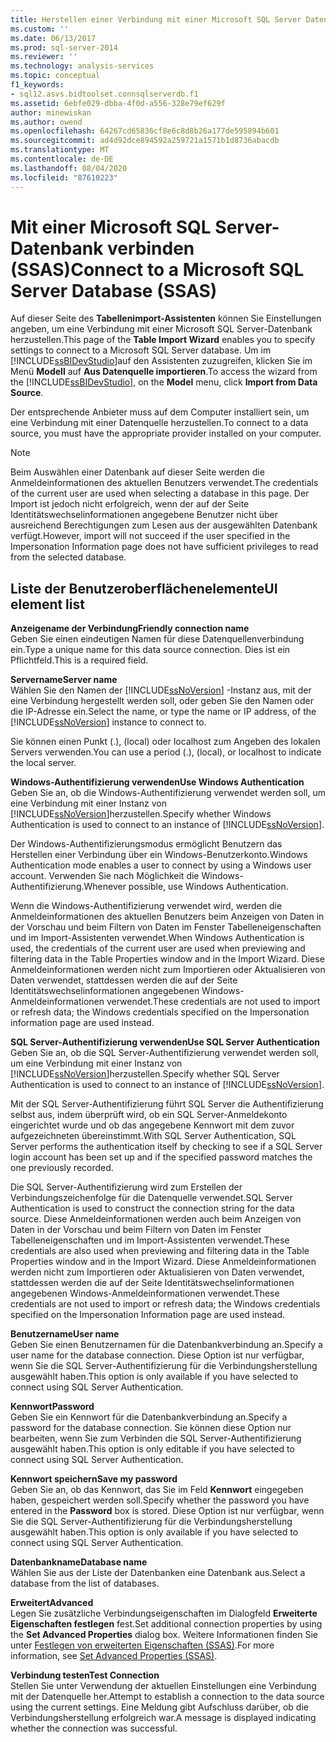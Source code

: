 ```yaml
---
title: Herstellen einer Verbindung mit einer Microsoft SQL Server Datenbank (SSAS) | Microsoft-Dokumentation
ms.custom: ''
ms.date: 06/13/2017
ms.prod: sql-server-2014
ms.reviewer: ''
ms.technology: analysis-services
ms.topic: conceptual
f1_keywords:
- sql12.asvs.bidtoolset.connsqlserverdb.f1
ms.assetid: 6ebfe029-dbba-4f0d-a556-328e79ef629f
author: minewiskan
ms.author: owend
ms.openlocfilehash: 64267cd65836cf8e6c8d8b26a177de595894b601
ms.sourcegitcommit: ad4d92dce894592a259721a1571b1d8736abacdb
ms.translationtype: MT
ms.contentlocale: de-DE
ms.lasthandoff: 08/04/2020
ms.locfileid: "87610223"
---
```

# <a name="connect-to-a-microsoft-sql-server-database-ssas"></a><span data-ttu-id="085ae-102">Mit einer Microsoft SQL Server-Datenbank verbinden (SSAS)</span><span class="sxs-lookup"><span data-stu-id="085ae-102">Connect to a Microsoft SQL Server Database (SSAS)</span></span>
  <span data-ttu-id="085ae-103">Auf dieser Seite des **Tabellenimport-Assistenten** können Sie Einstellungen angeben, um eine Verbindung mit einer Microsoft SQL Server-Datenbank herzustellen.</span><span class="sxs-lookup"><span data-stu-id="085ae-103">This page of the **Table Import Wizard** enables you to specify settings to connect to a Microsoft SQL Server database.</span></span> <span data-ttu-id="085ae-104">Um im [!INCLUDE[ssBIDevStudio](../includes/ssbidevstudio-md.md)]auf den Assistenten zuzugreifen, klicken Sie im Menü **Modell** auf **Aus Datenquelle importieren**.</span><span class="sxs-lookup"><span data-stu-id="085ae-104">To access the wizard from the [!INCLUDE[ssBIDevStudio](../includes/ssbidevstudio-md.md)], on the **Model** menu, click **Import from Data Source**.</span></span>  
  
 <span data-ttu-id="085ae-105">Der entsprechende Anbieter muss auf dem Computer installiert sein, um eine Verbindung mit einer Datenquelle herzustellen.</span><span class="sxs-lookup"><span data-stu-id="085ae-105">To connect to a data source, you must have the appropriate provider installed on your computer.</span></span>  
  
> [!NOTE]  
>  <span data-ttu-id="085ae-106">Beim Auswählen einer Datenbank auf dieser Seite werden die Anmeldeinformationen des aktuellen Benutzers verwendet.</span><span class="sxs-lookup"><span data-stu-id="085ae-106">The credentials of the current user are used when selecting a database in this page.</span></span> <span data-ttu-id="085ae-107">Der Import ist jedoch nicht erfolgreich, wenn der auf der Seite Identitätswechselinformationen angegebene Benutzer nicht über ausreichend Berechtigungen zum Lesen aus der ausgewählten Datenbank verfügt.</span><span class="sxs-lookup"><span data-stu-id="085ae-107">However, import will not succeed if the user specified in the Impersonation Information page does not have sufficient privileges to read from the selected database.</span></span>  
  
## <a name="ui-element-list"></a><span data-ttu-id="085ae-108">Liste der Benutzeroberflächenelemente</span><span class="sxs-lookup"><span data-stu-id="085ae-108">UI element list</span></span>  
 <span data-ttu-id="085ae-109">**Anzeigename der Verbindung**</span><span class="sxs-lookup"><span data-stu-id="085ae-109">**Friendly connection name**</span></span>  
 <span data-ttu-id="085ae-110">Geben Sie einen eindeutigen Namen für diese Datenquellenverbindung ein.</span><span class="sxs-lookup"><span data-stu-id="085ae-110">Type a unique name for this data source connection.</span></span> <span data-ttu-id="085ae-111">Dies ist ein Pflichtfeld.</span><span class="sxs-lookup"><span data-stu-id="085ae-111">This is a required field.</span></span>  
  
 <span data-ttu-id="085ae-112">**Servername**</span><span class="sxs-lookup"><span data-stu-id="085ae-112">**Server name**</span></span>  
 <span data-ttu-id="085ae-113">Wählen Sie den Namen der [!INCLUDE[ssNoVersion](../includes/ssnoversion-md.md)] -Instanz aus, mit der eine Verbindung hergestellt werden soll, oder geben Sie den Namen oder die IP-Adresse ein.</span><span class="sxs-lookup"><span data-stu-id="085ae-113">Select the name, or type the name or IP address, of the [!INCLUDE[ssNoVersion](../includes/ssnoversion-md.md)] instance to connect to.</span></span>  
  
 <span data-ttu-id="085ae-114">Sie können einen Punkt (.), (local) oder localhost zum Angeben des lokalen Servers verwenden.</span><span class="sxs-lookup"><span data-stu-id="085ae-114">You can use a period (.), (local), or localhost to indicate the local server.</span></span>  
  
 <span data-ttu-id="085ae-115">**Windows-Authentifizierung verwenden**</span><span class="sxs-lookup"><span data-stu-id="085ae-115">**Use Windows Authentication**</span></span>  
 <span data-ttu-id="085ae-116">Geben Sie an, ob die Windows-Authentifizierung verwendet werden soll, um eine Verbindung mit einer Instanz von [!INCLUDE[ssNoVersion](../includes/ssnoversion-md.md)]herzustellen.</span><span class="sxs-lookup"><span data-stu-id="085ae-116">Specify whether Windows Authentication is used to connect to an instance of [!INCLUDE[ssNoVersion](../includes/ssnoversion-md.md)].</span></span>  
  
 <span data-ttu-id="085ae-117">Der Windows-Authentifizierungsmodus ermöglicht Benutzern das Herstellen einer Verbindung über ein Windows-Benutzerkonto.</span><span class="sxs-lookup"><span data-stu-id="085ae-117">Windows Authentication mode enables a user to connect by using a Windows user account.</span></span> <span data-ttu-id="085ae-118">Verwenden Sie nach Möglichkeit die Windows-Authentifizierung.</span><span class="sxs-lookup"><span data-stu-id="085ae-118">Whenever possible, use Windows Authentication.</span></span>  
  
 <span data-ttu-id="085ae-119">Wenn die Windows-Authentifizierung verwendet wird, werden die Anmeldeinformationen des aktuellen Benutzers beim Anzeigen von Daten in der Vorschau und beim Filtern von Daten im Fenster Tabelleneigenschaften und im Import-Assistenten verwendet.</span><span class="sxs-lookup"><span data-stu-id="085ae-119">When Windows Authentication is used, the credentials of the current user are used when previewing and filtering data in the Table Properties window and in the Import Wizard.</span></span> <span data-ttu-id="085ae-120">Diese Anmeldeinformationen werden nicht zum Importieren oder Aktualisieren von Daten verwendet, stattdessen werden die auf der Seite Identitätswechselinformationen angegebenen Windows-Anmeldeinformationen verwendet.</span><span class="sxs-lookup"><span data-stu-id="085ae-120">These credentials are not used to import or refresh data; the Windows credentials specified on the Impersonation information page are used instead.</span></span>  
  
 <span data-ttu-id="085ae-121">**SQL Server-Authentifizierung verwenden**</span><span class="sxs-lookup"><span data-stu-id="085ae-121">**Use SQL Server Authentication**</span></span>  
 <span data-ttu-id="085ae-122">Geben Sie an, ob die SQL Server-Authentifizierung verwendet werden soll, um eine Verbindung mit einer Instanz von [!INCLUDE[ssNoVersion](../includes/ssnoversion-md.md)]herzustellen.</span><span class="sxs-lookup"><span data-stu-id="085ae-122">Specify whether SQL Server Authentication is used to connect to an instance of [!INCLUDE[ssNoVersion](../includes/ssnoversion-md.md)].</span></span>  
  
 <span data-ttu-id="085ae-123">Mit der SQL Server-Authentifizierung führt SQL Server die Authentifizierung selbst aus, indem überprüft wird, ob ein SQL Server-Anmeldekonto eingerichtet wurde und ob das angegebene Kennwort mit dem zuvor aufgezeichneten übereinstimmt.</span><span class="sxs-lookup"><span data-stu-id="085ae-123">With SQL Server Authentication, SQL Server performs the authentication itself by checking to see if a SQL Server login account has been set up and if the specified password matches the one previously recorded.</span></span>  
  
 <span data-ttu-id="085ae-124">Die SQL Server-Authentifizierung wird zum Erstellen der Verbindungszeichenfolge für die Datenquelle verwendet.</span><span class="sxs-lookup"><span data-stu-id="085ae-124">SQL Server Authentication is used to construct the connection string for the data source.</span></span> <span data-ttu-id="085ae-125">Diese Anmeldeinformationen werden auch beim Anzeigen von Daten in der Vorschau und beim Filtern von Daten im Fenster Tabelleneigenschaften und im Import-Assistenten verwendet.</span><span class="sxs-lookup"><span data-stu-id="085ae-125">These credentials are also used when previewing and filtering data in the Table Properties window and in the Import Wizard.</span></span> <span data-ttu-id="085ae-126">Diese Anmeldeinformationen werden nicht zum Importieren oder Aktualisieren von Daten verwendet, stattdessen werden die auf der Seite Identitätswechselinformationen angegebenen Windows-Anmeldeinformationen verwendet.</span><span class="sxs-lookup"><span data-stu-id="085ae-126">These credentials are not used to import or refresh data; the Windows credentials specified on the Impersonation Information page are used instead.</span></span>  
  
 <span data-ttu-id="085ae-127">**Benutzername**</span><span class="sxs-lookup"><span data-stu-id="085ae-127">**User name**</span></span>  
 <span data-ttu-id="085ae-128">Geben Sie einen Benutzernamen für die Datenbankverbindung an.</span><span class="sxs-lookup"><span data-stu-id="085ae-128">Specify a user name for the database connection.</span></span> <span data-ttu-id="085ae-129">Diese Option ist nur verfügbar, wenn Sie die SQL Server-Authentifizierung für die Verbindungsherstellung ausgewählt haben.</span><span class="sxs-lookup"><span data-stu-id="085ae-129">This option is only available if you have selected to connect using SQL Server Authentication.</span></span>  
  
 <span data-ttu-id="085ae-130">**Kennwort**</span><span class="sxs-lookup"><span data-stu-id="085ae-130">**Password**</span></span>  
 <span data-ttu-id="085ae-131">Geben Sie ein Kennwort für die Datenbankverbindung an.</span><span class="sxs-lookup"><span data-stu-id="085ae-131">Specify a password for the database connection.</span></span> <span data-ttu-id="085ae-132">Sie können diese Option nur bearbeiten, wenn Sie zum Verbinden die SQL Server-Authentifizierung ausgewählt haben.</span><span class="sxs-lookup"><span data-stu-id="085ae-132">This option is only editable if you have selected to connect using SQL Server Authentication.</span></span>  
  
 <span data-ttu-id="085ae-133">**Kennwort speichern**</span><span class="sxs-lookup"><span data-stu-id="085ae-133">**Save my password**</span></span>  
 <span data-ttu-id="085ae-134">Geben Sie an, ob das Kennwort, das Sie im Feld **Kennwort** eingegeben haben, gespeichert werden soll.</span><span class="sxs-lookup"><span data-stu-id="085ae-134">Specify whether the password you have entered in the **Password** box is stored.</span></span> <span data-ttu-id="085ae-135">Diese Option ist nur verfügbar, wenn Sie die SQL Server-Authentifizierung für die Verbindungsherstellung ausgewählt haben.</span><span class="sxs-lookup"><span data-stu-id="085ae-135">This option is only available if you have selected to connect using SQL Server Authentication.</span></span>  
  
 <span data-ttu-id="085ae-136">**Datenbankname**</span><span class="sxs-lookup"><span data-stu-id="085ae-136">**Database name**</span></span>  
 <span data-ttu-id="085ae-137">Wählen Sie aus der Liste der Datenbanken eine Datenbank aus.</span><span class="sxs-lookup"><span data-stu-id="085ae-137">Select a database from the list of databases.</span></span>  
  
 <span data-ttu-id="085ae-138">**Erweitert**</span><span class="sxs-lookup"><span data-stu-id="085ae-138">**Advanced**</span></span>  
 <span data-ttu-id="085ae-139">Legen Sie zusätzliche Verbindungseigenschaften im Dialogfeld **Erweiterte Eigenschaften festlegen** fest.</span><span class="sxs-lookup"><span data-stu-id="085ae-139">Set additional connection properties by using the **Set Advanced Properties** dialog box.</span></span> <span data-ttu-id="085ae-140">Weitere Informationen finden Sie unter [Festlegen von erweiterten Eigenschaften &#40;SSAS&#41;](set-advanced-properties-ssas.md).</span><span class="sxs-lookup"><span data-stu-id="085ae-140">For more information, see [Set Advanced Properties &#40;SSAS&#41;](set-advanced-properties-ssas.md).</span></span>  
  
 <span data-ttu-id="085ae-141">**Verbindung testen**</span><span class="sxs-lookup"><span data-stu-id="085ae-141">**Test Connection**</span></span>  
 <span data-ttu-id="085ae-142">Stellen Sie unter Verwendung der aktuellen Einstellungen eine Verbindung mit der Datenquelle her.</span><span class="sxs-lookup"><span data-stu-id="085ae-142">Attempt to establish a connection to the data source using the current settings.</span></span> <span data-ttu-id="085ae-143">Eine Meldung gibt Aufschluss darüber, ob die Verbindungsherstellung erfolgreich war.</span><span class="sxs-lookup"><span data-stu-id="085ae-143">A message is displayed indicating whether the connection was successful.</span></span>  
  
  
